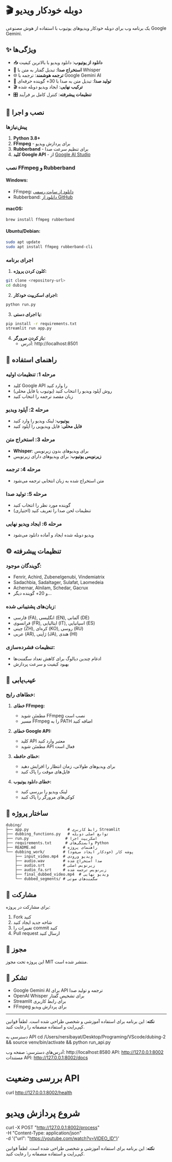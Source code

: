 # 🎬 دوبله خودکار ویدیو

یک برنامه وب برای دوبله خودکار ویدیوهای یوتیوب با استفاده از هوش مصنوعی Google Gemini.

## ✨ ویژگی‌ها

- 📥 **دانلود از یوتیوب**: دانلود ویدیو با بالاترین کیفیت
- 🎤 **استخراج صدا**: تبدیل گفتار به متن با Whisper
- 🌐 **ترجمه هوشمند**: ترجمه با Google Gemini AI
- 🎵 **تولید صدا**: تبدیل متن به صدا با 30+ گوینده حرفه‌ای
- 🎬 **ترکیب نهایی**: ایجاد ویدیو دوبله شده
- 🎛️ **تنظیمات پیشرفته**: کنترل کامل بر فرآیند

## 🚀 نصب و اجرا

### پیش‌نیازها

1. **Python 3.8+**
2. **FFmpeg** - برای پردازش ویدیو
3. **Rubberband** - برای تنظیم سرعت صدا
4. **کلید Google API** - از [Google AI Studio](https://aistudio.google.com/)

### نصب FFmpeg و Rubberband

#### Windows:
- FFmpeg: [دانلود از سایت رسمی](https://ffmpeg.org/download.html)
- Rubberband: [دانلود از GitHub](https://github.com/breakfastquay/rubberband)

#### macOS:
```bash
brew install ffmpeg rubberband
```

#### Ubuntu/Debian:
```bash
sudo apt update
sudo apt install ffmpeg rubberband-cli
```

### اجرای برنامه

1. **کلون کردن پروژه:**
```bash
git clone <repository-url>
cd dubing
```

2. **اجرای اسکریپت خودکار:**
```bash
python run.py
```

3. **یا اجرای دستی:**
```bash
pip install -r requirements.txt
streamlit run app.py
```

4. **باز کردن مرورگر:**
   - آدرس: http://localhost:8501

## 📖 راهنمای استفاده

### مرحله 1: تنظیمات اولیه
- کلید Google API را وارد کنید
- روش آپلود ویدیو را انتخاب کنید (یوتیوب یا فایل محلی)
- زبان مقصد ترجمه را انتخاب کنید

### مرحله 2: آپلود ویدیو
- **یوتیوب**: لینک ویدیو را وارد کنید
- **فایل محلی**: فایل ویدیویی را آپلود کنید

### مرحله 3: استخراج متن
- **Whisper**: برای ویدیوهای بدون زیرنویس
- **زیرنویس یوتیوب**: برای ویدیوهای دارای زیرنویس

### مرحله 4: ترجمه
- متن استخراج شده به زبان انتخابی ترجمه می‌شود

### مرحله 5: تولید صدا
- گوینده مورد نظر را انتخاب کنید
- تنظیمات لحن صدا را تعریف کنید (اختیاری)

### مرحله 6: ایجاد ویدیو نهایی
- ویدیو دوبله شده ایجاد و آماده دانلود می‌شود

## ⚙️ تنظیمات پیشرفته

### گویندگان موجود:
- Fenrir, Achird, Zubenelgenubi, Vindemiatrix
- Sadachbia, Sadaltager, Sulafat, Laomedeia
- Achernar, Alnilam, Schedar, Gacrux
- و 20+ گوینده دیگر...

### زبان‌های پشتیبانی شده:
- فارسی (FA), انگلیسی (EN), آلمانی (DE)
- فرانسوی (FR), ایتالیایی (IT), اسپانیایی (ES)
- چینی (ZH), کره‌ای (KO), روسی (RU)
- عربی (AR), ژاپنی (JA), هندی (HI)

### تنظیمات فشرده‌سازی:
- ادغام چندین دیالوگ برای کاهش تعداد سگمنت‌ها
- بهبود کیفیت و سرعت پردازش

## 🔧 عیب‌یابی

### خطاهای رایج:

1. **خطای FFmpeg:**
   - مطمئن شوید FFmpeg نصب است
   - مسیر FFmpeg را به PATH اضافه کنید

2. **خطای Google API:**
   - کلید API معتبر وارد کنید
   - مطمئن شوید API فعال است

3. **خطای حافظه:**
   - برای ویدیوهای طولانی، زمان انتظار را افزایش دهید
   - فایل‌های موقت را پاک کنید

4. **خطای دانلود یوتیوب:**
   - لینک ویدیو را بررسی کنید
   - کوکی‌های مرورگر را پاک کنید

## 📁 ساختار پروژه

```
dubing/
├── app.py                 # رابط کاربری Streamlit
├── dubbing_functions.py   # توابع اصلی دوبله
├── run.py                # اسکریپت اجرا
├── requirements.txt      # وابستگی‌های Python
├── README.md            # راهنمای پروژه
└── dubbing_work/        # پوشه کار (خودکار ایجاد می‌شود)
    ├── input_video.mp4  # ویدیو ورودی
    ├── audio.wav        # صدا استخراج شده
    ├── audio.srt        # زیرنویس اصلی
    ├── audio_fa.srt     # زیرنویس ترجمه شده
    ├── final_dubbed_video.mp4  # ویدیو نهایی
    └── dubbed_segments/ # سگمنت‌های صوتی
```

## 🤝 مشارکت

برای مشارکت در پروژه:
1. Fork کنید
2. شاخه جدید ایجاد کنید
3. تغییرات را commit کنید
4. Pull request ارسال کنید

## 📄 مجوز

این پروژه تحت مجوز MIT منتشر شده است.

## 🙏 تشکر

- Google Gemini AI برای API ترجمه و تولید صدا
- OpenAI Whisper برای تشخیص گفتار
- Streamlit برای رابط کاربری
- FFmpeg برای پردازش ویدیو

---

**نکته**: این برنامه برای استفاده آموزشی و شخصی طراحی شده است. لطفاً قوانین کپی‌رایت و استفاده منصفانه را رعایت کنید.




دسنرسی به API
cd /Users/nersibayat/Desktop/Programing/VScode/dubing-2 && source venv/bin/activate && python run_api.py



آدرس‌های دسترسی:
صفحه وب: http://localhost:8580
API: http://127.0.0.1:8002
مستندات API: http://127.0.0.1:8002/docs



# بررسی وضعیت API
curl http://127.0.0.1:8002/health

# شروع پردازش ویدیو
curl -X POST "http://127.0.0.1:8002/process" \
     -H "Content-Type: application/json" \
     -d '{"url": "https://youtube.com/watch?v=VIDEO_ID"}'





**نکته**: این برنامه برای استفاده آموزشی و شخصی طراحی شده است. لطفاً قوانین کپی‌رایت و استفاده منصفانه را رعایت کنید.